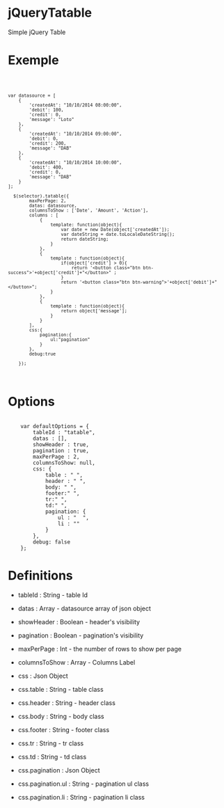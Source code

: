 jQueryTatable
=============

Simple jQuery Table





Exemple
=============
<code>

	var datasource = [
		{
			'createdAt': "10/10/2014 08:00:00",
			'debit': 100,
			'credit': 0,
			'message': "Loto"
		},
		{
			'createdAt': "10/10/2014 09:00:00",
			'debit': 0,
			'credit': 200,
			'message': "DAB"
		},
		{
			'createdAt': "10/10/2014 10:00:00",
			'debit': 400,
			'credit': 0,
			'message': "DAB"
		}
	];

	  $(selector).tatable({
	        maxPerPage: 2,
	        datas: datasource,
	        columnsToShow : ['Date', 'Amount', 'Action'],
	        columns : [
	            {
	                template: function(object){
	                    var date = new Date(object['createdAt']);
	                    var dateString = date.toLocaleDateString();
	                    return dateString;
	                }
	            },
	            {
	                template : function(object){
	                    if(object['credit'] > 0){
	                        return '<button class="btn btn-success">'+object['credit']+"</button>" ;
	                    }
	                    return '<button class="btn btn-warning">'+object['debit']+"</button>";
	                }
	            },
	            {
	                template : function(object){
	                    return object['message'];
	                }
	            }
	        ],
	        css:{
	            pagination:{
	                ul:"pagination"
	            }
	        },
	        debug:true

	    });
</code>



Options
=============
<code>
    var defaultOptions = {
        tableId : "tatable",
        datas : [],
        showHeader : true,
        pagination : true,
        maxPerPage : 2,
        columnsToShow: null,
        css: {
            table : " ",
            header : " ",
            body: " ",
            footer:" ",
            tr:" ",
            td:" ",
            pagination: {
                ul : "  ",
                li : ""
            }
        },
        debug: false
    };
</code>

Definitions
=============

* tableId : String - table Id
* datas : Array - datasource array of json object
* showHeader : Boolean - header's visibility
* pagination : Boolean - pagination's visibility
* maxPerPage : Int - the number of rows to show per page
* columnsToShow : Array - Columns Label
* css : Json Object

* css.table : String - table class
* css.header : String - header class
* css.body : String - body class
* css.footer : String - footer class
* css.tr : String - tr class
* css.td : String - td class
* css.pagination : Json Object

* css.pagination.ul : String - pagination ul class
* css.pagination.li : String - pagination li class






